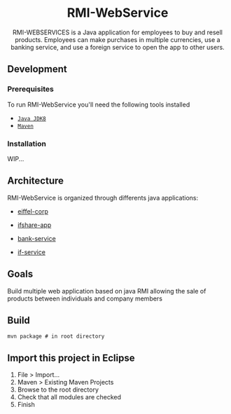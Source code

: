 <h1 align="center"> RMI-WebService</h1>

<p align="center">
RMI-WEBSERVICES is a Java application for employees to buy and resell products. Employees can make purchases in multiple currencies, use a banking service, and use a foreign service to open the app to other users.
</p>


## Development

### Prerequisites

To run RMI-WebService you'll need the following tools installed

- [`Java JDK8`](https://www.oracle.com/fr/java/technologies/javase/javase8-archive-downloads.html)
- [`Maven`](https://maven.apache.org/)

### Installation

WIP...


## Architecture

RMI-WebService is organized through differents java applications:

- [eiffel-corp](https://github.com/mbouazza-dev/RMI-WebService/tree/main/eiffel-corp)

- [ifshare-app](https://github.com/mbouazza-dev/RMI-WebService/tree/main/ifshare-app)

- [bank-service](https://github.com/mbouazza-dev/RMI-WebService/tree/main/bank-service)

- [if-service](https://github.com/mbouazza-dev/RMI-WebService/tree/main/if-service)

## Goals
Build multiple web application based on java RMI allowing the sale of products between individuals and company members

## Build

```shell
mvn package # in root directory
```

## Import this project in Eclipse

1. File > Import...
2. Maven > Existing Maven Projects
3. Browse to the root directory
4. Check that all modules are checked
5. Finish

